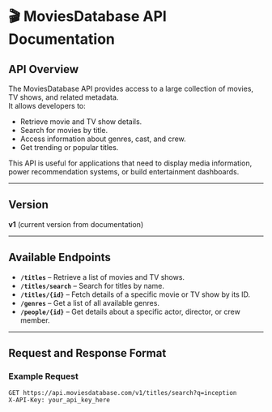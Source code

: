 # 🎬 MoviesDatabase API Documentation

## API Overview
The MoviesDatabase API provides access to a large collection of movies, TV shows, and related metadata.  
It allows developers to:
- Retrieve movie and TV show details.
- Search for movies by title.
- Access information about genres, cast, and crew.
- Get trending or popular titles.

This API is useful for applications that need to display media information, power recommendation systems, or build entertainment dashboards.

---

## Version
**v1** (current version from documentation)

---

## Available Endpoints
- **`/titles`** – Retrieve a list of movies and TV shows.  
- **`/titles/search`** – Search for titles by name.  
- **`/titles/{id}`** – Fetch details of a specific movie or TV show by its ID.  
- **`/genres`** – Get a list of all available genres.  
- **`/people/{id}`** – Get details about a specific actor, director, or crew member.  

---

## Request and Response Format

### Example Request
```http
GET https://api.moviesdatabase.com/v1/titles/search?q=inception
X-API-Key: your_api_key_here
